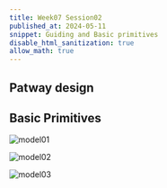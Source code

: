 ```yaml
---
title: Week07 Session02
published_at: 2024-05-11
snippet: Guiding and Basic primitives 
disable_html_sanitization: true
allow_math: true
---
```


## Patway design ##



## Basic Primitives ##

![model01](/w07s02/modle01.png)

![model02](/w07s02/modle02.png)

![model03](/w07s02/modle03.png)